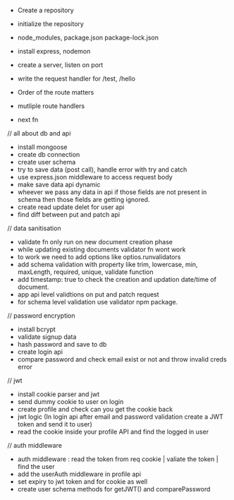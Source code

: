 - Create a repository
- initialize the repository
- node_modules, package.json package-lock.json
- install express, nodemon
- create a server, listen on port
- write the request handler for /test, /hello

- Order of the route matters
- mutliple route handlers
- next fn

// all about db and api

- install mongoose
- create db connection
- create user schema
- try to save data (post call), handle error with try and catch
- use express.json middleware to access request body
- make save data api dynamic
- wheever we pass any data in api if those fields are not present in schema then those fields are getting ignored.
- create read update delet for user api
- find diff between put and patch api

// data sanitisation

- validate fn only run on new document creation phase
- while updating existing documents validator fn wont work
- to work we need to add options like optios.runvalidators
- add schema validation with property like trim, lowercase, min, maxLength, required, unique, validate function
- add timestamp: true to check the creation and updation date/time of document.
- app api level validtions on put and patch request
- for schema level validation use validator npm package.

// password encryption

- install bcrypt
- validate signup data
- hash password and save to db
- create login api
- compare password and check email exist or not and throw invalid creds error

// jwt

- install cookie parser and jwt
- send dummy cookie to user on login
- create profile and check can you get the cookie back
- jwt logic (In login api after email and password validation create a JWT token and send it to user)
- read the cookie inside your profile API and find the logged in user

// auth middleware

- auth middleware : read the token from req cookie | valiate the token | find the user
- add the userAuth middleware in profile api
- set expiry to jwt token and for cookie as well
- create user schema methods for getJWT() and comparePassword
